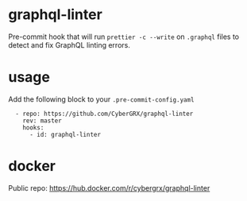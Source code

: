 # graphql-linter
Pre-commit hook that will run `prettier -c --write` on `.graphql` files to detect and fix GraphQL linting errors.

# usage
Add the following block to your `.pre-commit-config.yaml`
```
  - repo: https://github.com/CyberGRX/graphql-linter
    rev: master
    hooks:
      - id: graphql-linter
```

# docker
Public repo: https://hub.docker.com/r/cybergrx/graphql-linter

